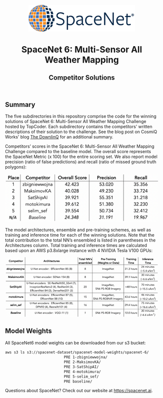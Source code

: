 <p align="center">
<a href="https://spacenet.ai"><img src="sn_logo.png" width="350" alt="SpaceNet LLC"></a>
</p>
<h1 align="center">SpaceNet 6: Multi-Sensor All Weather Mapping</h1>
<h2 align="center">Competitor Solutions</h2>
<br>

## Summary
The five subdirectories in this repository comprise the code for the winning solutions of SpaceNet 6: Multi-Sensor All Weather Mapping Challenge hosted by TopCoder. Each subdirectory contains the competitors' written descriptions of their solution to the challenge. See the blog post on CosmiQ Works' blog [The DownlinQ](https://medium.com/the-downlinq/spacenet-6-announcing-the-winners-df817712b515) for an additional summary.

Competitors’ scores in the SpaceNet 6: Multi-Sensor All Weather Mapping Challenge compared to the baseline model. The overall score represents the SpaceNet Metric (x 100) for the entire scoring set. We also report model precision (ratio of false predictions) and recall (ratio of missed ground truth polygons):

![alt text](/performance_table.png)

The model architectures, ensemble and pre-training schemes, as well as training and inference time for each of the winning solutions. Note that the total contribution to the total NN’s ensembled is listed in parentheses in the Architectures column. Total training and inference times are calculated based upon an AWS p3.8xlarge instance with 4 NVIDIA Tesla V100 GPUs:

![alt text](/approach_table.png)

## Model Weights
All SpaceNet6 model weights can be downloaded from our s3 bucket:
```
aws s3 ls s3://spacenet-dataset/spacenet-model-weights/spacenet-6/
                           PRE 1-zbigniewwojna/
                           PRE 2-MaksimovKA/
                           PRE 3-SatShipAI/
                           PRE 4-motokimura/
                           PRE 5-selim_sef/
                           PRE baseline/
```

Questions about SpaceNet? Check out our website at https://spacenet.ai.
